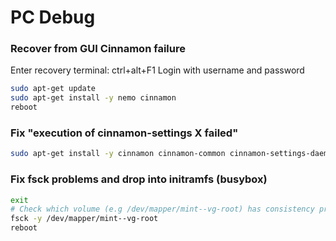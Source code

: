# PC Debug

### Recover from GUI Cinnamon failure
Enter recovery terminal: ctrl+alt+F1
Login with username and password
``` bash
sudo apt-get update
sudo apt-get install -y nemo cinnamon
reboot
```

### Fix "execution of cinnamon-settings X failed"
``` bash
sudo apt-get install -y cinnamon cinnamon-common cinnamon-settings-daemon cinnamon-settings-daemon-dev
```

### Fix fsck problems and drop into initramfs (busybox)
``` bash
exit
# Check which volume (e.g /dev/mapper/mint--vg-root) has consistency problems
fsck -y /dev/mapper/mint--vg-root
reboot
```
